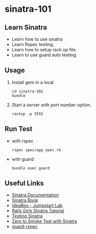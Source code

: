 sinatra-101
===========

## Learn Sinatra

- Learn how to use sinatra
- Learn Rspec testing.
- Learn how to setup rack up file.
- Learn to use guard auto testing.


## Usage

1. Install gem in a local

	```
	cd sinatra-101
	bundle
	```

2. Start a server with port number option.

	```
	rackup -p 5555
	```

## Run Test

- with rspec

	```
	rspec spec/app_spec.rb
	```
	
- with guard

	```
	bundle exec guard
	```

## Useful Links

- [Sinatra Documentation](http://www.sinatrarb.com/)
- [Sinatra Book](https://github.com/sinatra/sinatra-book/)
- [IdeaBox - Jumpstart Lab](http://tutorials.jumpstartlab.com/projects/idea_box.html)
- [Rails Girls Sinatra Tutorial](http://guides.railsgirls.com/sinatra-app/)
- [Testing Sinatra](http://www.sinatrarb.com/testing.html)
- [Zero to Smoke Test with Sinatra](http://devblog.avdi.org/2014/07/08/zero-to-smoke-test-with-sinatra/)
- [guard-rspec](https://github.com/guard/guard-rspec)
